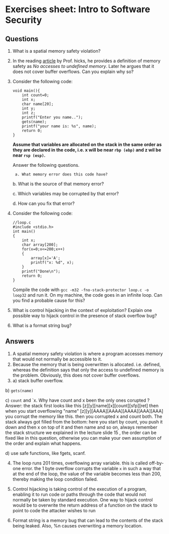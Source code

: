 # Exercises sheet: Intro to Software Security

## Questions


1. What is a spatial memory safety violation?

2. In the reading [article](http://www.pl-enthusiast.net/2014/07/21/memory-safety/)  by Prof. hicks, he provides a definition of memory safety as *No accesses to undefined memory*. Later he argues that it does not cover buffer overflows. Can you explain why so?

	
3. Consider the following code:  
    ```
    void main(){
    	int count=0;
    	int x;
    	char name[20];
    	int y;
    	int z;
    	printf("Enter you name..");
    	gets(name);
    	printf("your name is: %s", name);
    	return 0;
    }
    ```
    **Assume that variables are allocated on the stack in the same order as they are declared in the code, i.e. x will be near `rbp (ebp)` and z wil be near `rsp (esp)`.**

    Answer the following questions.

    	a. What memory error does this code have?

 	b. What is the source of that memory error?

 	c. Which variables may be corrupted by that error?

 	d. How can you fix that error?


4. Consider the following code:
    ```
    //loop.c
    #include <stdio.h>
    int main()
    {
        int x;
        char array[200];
        for(x=0;x<=200;x++)
        {
        	array[x]='A';
        	printf("x: %d", x);
        }
        printf("Done\n");
        return 0;
    }
    ```
     Compile the code with `gcc -m32 -fno-stack-protector loop.c -o loop32` and run it. On my machine, the code goes in an infinite loop. Can you find a probable cause for this?

     
5. What is control hijacking in the context of exploitation? Explain one possible way to hijack control in the presence of stack overflow bug?



6. What is a format string bug? 


## Answers

1. A spatial memory safety violation is where a program accesses memory that would not normally be accessible to it.
2. Because the memory that is being overwritten is allocated. i.e. defined, whereas the definition says that only the access to undefined memory is the problem. Obviously, this does not cover buffer overflows.
3. a) stack buffer overflow.
   
b) `gets(name)`

   c) `count` and `x. Why have count and x been the only ones corupted ? Answer: the stack first looks like this [z][y][name][x][count][sfp][ret]
then when you start overflowing "name" [z][y][AAAA][AAAA][AAAA][AAA][AAA] you corrupt the memory like this. then you corrupted x and count both.
The stack always got filled from the bottom: here you start by count, you push it down and then x on top of it and then name and so on, always remember the stack structure we explained in the lecture slide 15 , the order can be fixed like in this question, otherwise you can make your own assumption of the order and explain what happens.

 d) use safe functions, like fgets, scanf.
 
4. The loop runs 201 times, overflowing array variable. this is called off-by-one error. the 1 byte overflow corrupts the variable `x` in such a way that at the end of the loop, the value of the variable becomes less than 200, thereby making the loop condition failed.
   
5. Control hijacking is taking control of the execution of a program, enabling it to run code or paths through the code that would not normally be taken by standard execution.  One way to hijack control would be to overwrite the return address of a function on the stack to point to code the attacker wishes to run
6.  Format string is a memory bug that can lead to the contents of the stack being leaked. Also, %n causes overwriting a memory location.  

